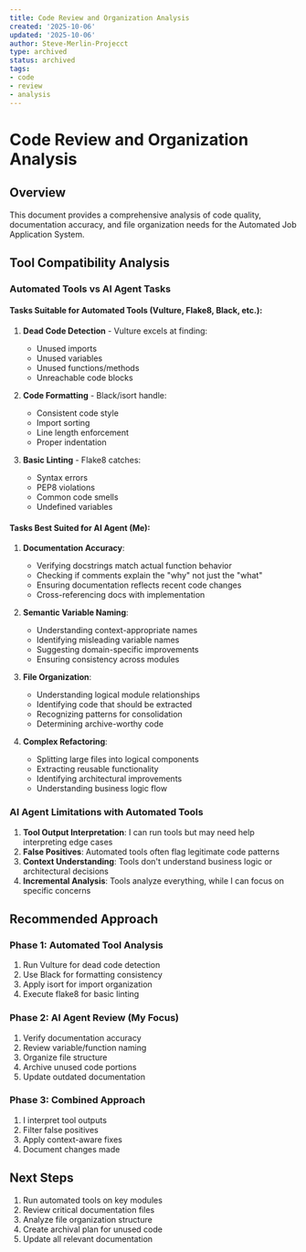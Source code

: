 ```yaml
---
title: Code Review and Organization Analysis
created: '2025-10-06'
updated: '2025-10-06'
author: Steve-Merlin-Projecct
type: archived
status: archived
tags:
- code
- review
- analysis
---
```


# Code Review and Organization Analysis

## Overview
This document provides a comprehensive analysis of code quality, documentation accuracy, and file organization needs for the Automated Job Application System.

## Tool Compatibility Analysis

### Automated Tools vs AI Agent Tasks

#### Tasks Suitable for Automated Tools (Vulture, Flake8, Black, etc.):
1. **Dead Code Detection** - Vulture excels at finding:
   - Unused imports
   - Unused variables
   - Unused functions/methods
   - Unreachable code blocks

2. **Code Formatting** - Black/isort handle:
   - Consistent code style
   - Import sorting
   - Line length enforcement
   - Proper indentation

3. **Basic Linting** - Flake8 catches:
   - Syntax errors
   - PEP8 violations
   - Common code smells
   - Undefined variables

#### Tasks Best Suited for AI Agent (Me):
1. **Documentation Accuracy**:
   - Verifying docstrings match actual function behavior
   - Checking if comments explain the "why" not just the "what"
   - Ensuring documentation reflects recent code changes
   - Cross-referencing docs with implementation

2. **Semantic Variable Naming**:
   - Understanding context-appropriate names
   - Identifying misleading variable names
   - Suggesting domain-specific improvements
   - Ensuring consistency across modules

3. **File Organization**:
   - Understanding logical module relationships
   - Identifying code that should be extracted
   - Recognizing patterns for consolidation
   - Determining archive-worthy code

4. **Complex Refactoring**:
   - Splitting large files into logical components
   - Extracting reusable functionality
   - Identifying architectural improvements
   - Understanding business logic flow

### AI Agent Limitations with Automated Tools

1. **Tool Output Interpretation**: I can run tools but may need help interpreting edge cases
2. **False Positives**: Automated tools often flag legitimate code patterns
3. **Context Understanding**: Tools don't understand business logic or architectural decisions
4. **Incremental Analysis**: Tools analyze everything, while I can focus on specific concerns

## Recommended Approach

### Phase 1: Automated Tool Analysis
1. Run Vulture for dead code detection
2. Use Black for formatting consistency
3. Apply isort for import organization
4. Execute flake8 for basic linting

### Phase 2: AI Agent Review (My Focus)
1. Verify documentation accuracy
2. Review variable/function naming
3. Organize file structure
4. Archive unused code portions
5. Update outdated documentation

### Phase 3: Combined Approach
1. I interpret tool outputs
2. Filter false positives
3. Apply context-aware fixes
4. Document changes made

## Next Steps
1. Run automated tools on key modules
2. Review critical documentation files
3. Analyze file organization structure
4. Create archival plan for unused code
5. Update all relevant documentation